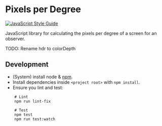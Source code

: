 # Pixels per Degree

[![JavaScript Style Guide](https://cdn.rawgit.com/standard/standard/master/badge.svg)](https://github.com/standard/standard)

JavaScript library for calculating the pixels per degree of a screen for an observer.

TODO: Rename hdr to colorDepth

## Development

- (System) install node & [npm](https://www.npmjs.com/).
- Install dependencies inside `<project root>` with `npm install`.
- Ensure you lint and test:

```
    # Lint
    npm run lint-fix

    # Test
    npm test
    npm run test:watch
```
